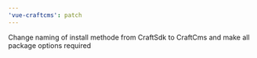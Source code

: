 ```yaml
---
'vue-craftcms': patch
---
```


Change naming of install methode from CraftSdk to CraftCms and make all package options required
